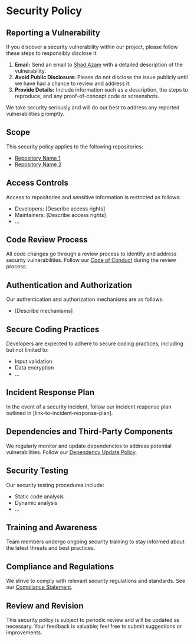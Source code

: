 <!-- # Security Policy

## Supported Versions

Use this section to tell people about which versions of your project are
currently being supported with security updates.

| Version | Supported          |
| ------- | ------------------ |
| 5.1.x   | :white_check_mark: |
| 5.0.x   | :x:                |
| 4.0.x   | :white_check_mark: |
| < 4.0   | :x:                | -->

<!-- ## Reporting a Vulnerability

Use this section to tell people how to report a vulnerability.

Tell them where to go, how often they can expect to get an update on a
reported vulnerability, what to expect if the vulnerability is accepted or
declined, etc. -->


# Security Policy

## Reporting a Vulnerability

If you discover a security vulnerability within our project, please follow these steps to responsibly disclose it:

1. **Email:** Send an email to [Shad Azam](mailto:security@example.com) with a detailed description of the vulnerability.
2. **Avoid Public Disclosure:** Please do not disclose the issue publicly until we have had a chance to review and address it.
3. **Provide Details:** Include information such as a description, the steps to reproduce, and any proof-of-concept code or screenshots.

We take security seriously and will do our best to address any reported vulnerabilities promptly.

## Scope

This security policy applies to the following repositories:

- [Repository Name 1](link-to-repo1)
- [Repository Name 2](link-to-repo2)

## Access Controls

Access to repositories and sensitive information is restricted as follows:

- Developers: [Describe access rights]
- Maintainers: [Describe access rights]
- ...

## Code Review Process

All code changes go through a review process to identify and address security vulnerabilities. Follow our [Code of Conduct](code-of-conduct) during the review process.

## Authentication and Authorization

Our authentication and authorization mechanisms are as follows:

- [Describe mechanisms]

## Secure Coding Practices

Developers are expected to adhere to secure coding practices, including but not limited to:

- Input validation
- Data encryption
- ...

## Incident Response Plan

In the event of a security incident, follow our incident response plan outlined in [link-to-incident-response-plan].

## Dependencies and Third-Party Components

We regularly monitor and update dependencies to address potential vulnerabilities. Follow our [Dependency Update Policy](link-to-dependency-update-policy).

## Security Testing

Our security testing procedures include:

- Static code analysis
- Dynamic analysis
- ...

## Training and Awareness

Team members undergo ongoing security training to stay informed about the latest threats and best practices.

## Compliance and Regulations

We strive to comply with relevant security regulations and standards. See our [Compliance Statement](link-to-compliance-statement).

## Review and Revision

This security policy is subject to periodic review and will be updated as necessary. Your feedback is valuable; feel free to submit suggestions or improvements.
